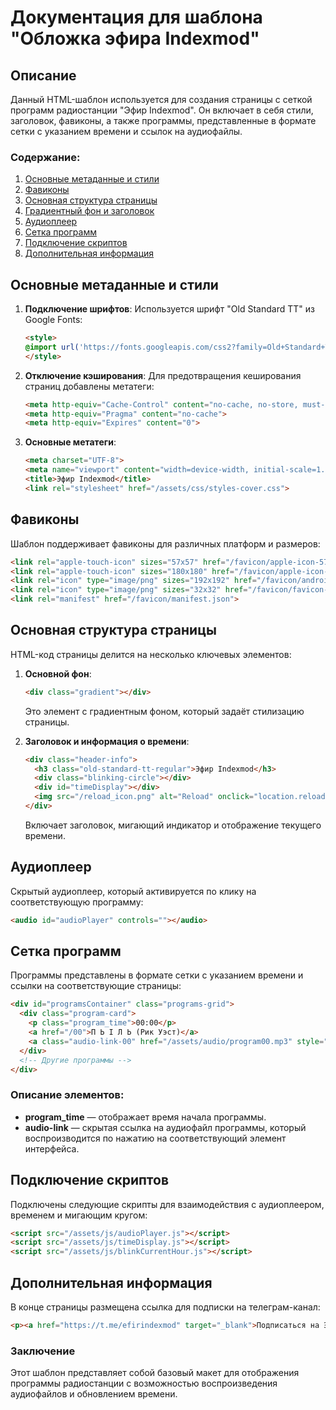 # Документация для шаблона "Обложка эфира Indexmod"

## Описание

Данный HTML-шаблон используется для создания страницы с сеткой программ радиостанции "Эфир Indexmod". Он включает в себя стили, заголовок, фавиконы, а также программы, представленные в формате сетки с указанием времени и ссылок на аудиофайлы.

### Содержание:

1. [Основные метаданные и стили](#основные-метаданные-и-стили)
2. [Фавиконы](#фавиконы)
3. [Основная структура страницы](#основная-структура-страницы)
4. [Градиентный фон и заголовок](#градиентный-фон-и-заголовок)
5. [Аудиоплеер](#аудиоплеер)
6. [Сетка программ](#сетка-программ)
7. [Подключение скриптов](#подключение-скриптов)
8. [Дополнительная информация](#дополнительная-информация)

## Основные метаданные и стили

1. **Подключение шрифтов**: Используется шрифт "Old Standard TT" из Google Fonts:
   ```html
   <style>
   @import url('https://fonts.googleapis.com/css2?family=Old+Standard+TT:ital,wght@0,400;0,700;1,400&display=swap');
   </style>
   ```

2. **Отключение кэширования**: Для предотвращения кеширования страниц добавлены метатеги:
   ```html
   <meta http-equiv="Cache-Control" content="no-cache, no-store, must-revalidate">
   <meta http-equiv="Pragma" content="no-cache">
   <meta http-equiv="Expires" content="0">
   ```

3. **Основные метатеги**:
   ```html
   <meta charset="UTF-8">
   <meta name="viewport" content="width=device-width, initial-scale=1.0">
   <title>Эфир Indexmod</title>
   <link rel="stylesheet" href="/assets/css/styles-cover.css">
   ```

## Фавиконы

Шаблон поддерживает фавиконы для различных платформ и размеров:
```html
<link rel="apple-touch-icon" sizes="57x57" href="/favicon/apple-icon-57x57.png">
<link rel="apple-touch-icon" sizes="180x180" href="/favicon/apple-icon-180x180.png">
<link rel="icon" type="image/png" sizes="192x192" href="/favicon/android-icon-192x192.png">
<link rel="icon" type="image/png" sizes="32x32" href="/favicon/favicon-32x32.png">
<link rel="manifest" href="/favicon/manifest.json">
```

## Основная структура страницы

HTML-код страницы делится на несколько ключевых элементов:

1. **Основной фон**:
   ```html
   <div class="gradient"></div>
   ```
   Это элемент с градиентным фоном, который задаёт стилизацию страницы.

2. **Заголовок и информация о времени**:
   ```html
   <div class="header-info">
     <h3 class="old-standard-tt-regular">Эфир Indexmod</h3>
     <div class="blinking-circle"></div>
     <div id="timeDisplay"></div>
     <img src="/reload_icon.png" alt="Reload" onclick="location.reload()" />
   </div>
   ```
   Включает заголовок, мигающий индикатор и отображение текущего времени.

## Аудиоплеер

Скрытый аудиоплеер, который активируется по клику на соответствующую программу:
```html
<audio id="audioPlayer" controls=""></audio>
```

## Сетка программ

Программы представлены в формате сетки с указанием времени и ссылки на соответствующие страницы:

```html
<div id="programsContainer" class="programs-grid">
  <div class="program-card">
    <p class="program_time">00:00</p>
    <a href="/00">П Ь I Л Ь (Рик Уэст)</a>
    <a class="audio-link-00" href="/assets/audio/program00.mp3" style="display:none;">Audio</a>
  </div>
  <!-- Другие программы -->
</div>
```

### Описание элементов:
- **program_time** — отображает время начала программы.
- **audio-link** — скрытая ссылка на аудиофайл программы, который воспроизводится по нажатию на соответствующий элемент интерфейса.

## Подключение скриптов

Подключены следующие скрипты для взаимодействия с аудиоплеером, временем и мигающим кругом:
```html
<script src="/assets/js/audioPlayer.js"></script>
<script src="/assets/js/timeDisplay.js"></script>
<script src="/assets/js/blinkCurrentHour.js"></script>
```

## Дополнительная информация

В конце страницы размещена ссылка для подписки на телеграм-канал:
```html
<p><a href="https://t.me/efirindexmod" target="_blank">Подписаться на Эфир Indexmod</a></p>
```

### Заключение

Этот шаблон представляет собой базовый макет для отображения программы радиостанции с возможностью воспроизведения аудиофайлов и обновлением времени.
